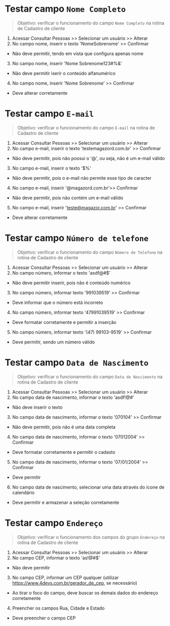 # Testar campo `Nome Completo`
> Objetivo: verificar o funcionamento do campo `Nome Completo` na rotina de Cadastro de cliente

1. Acessar Consultar Pessoas >> Selecionar um usuário >> Alterar 
2. No campo nome, inserir o texto 'NomeSobrenome' >> Confirmar
  - Não deve permitir, tendo em vista que configura apenas nome
3. No campo nome, inserir 'Nome Sobrenome123#%&'
  - Não deve permitir iserir o conteúdo alfanumérico
4. No campo nome, inserir 'Nome Sobrenome' >> Confirmar
  - Deve alterar corretamente

# Testar campo `E-mail`
> Objetivo: verificar o funcionamento do campo `E-mail` na rotina de Cadastro de cliente

1. Acessar Consultar Pessoas >> Selecionar um usuário >> Alterar
2. No campo e-mail, inserir o texto 'testemagazord.com.br' >> Confirmar
  - Não deve permitir, pois não possui o '@', ou seja, não é um e-mail válido
3. No campo e-mail, inserir o texto '$%'
  - Não deve permitir, pois o e-mail não permite esse tipo de caracter
4. No campo e-mail, inserir '@magazord.com.br'>> Confirmar
  - Não deve permitir, pois não contém um e-mail válido
5. No campo e-mail, inserir 'teste@magazor.com.br' >> Confirmar
  - Deve alterar corretamente

# Testar campo `Número de telefone`
> Objetivo: verificar o funcionamento do campo `Número de Telefone` na rotina de Cadastro de cliente

1. Acessar Consultar Pessoas >> Selecionar um usuário >> Alterar
2. No campo número, informar o texto 'asdf@#$'
  - Não deve permitir inserir, pois não é conteúdo numérico
3. No campo número, informar texto '991039519' >> Confirmar
  - Deve informar que o número está incorreto
4. No campo número, informar texto '47991039519' >> Confirmar
  - Deve formatar corretamente e permitir a inserção
5. No campo número, informar texto '(47) 99103-9519' >> Confirmar
  - Deve permitir, sendo um número válido

# Testar campo `Data de Nascimento`
> Objetivo: verificar o funcionamento do campo `Data de Nascimento` na rotina de Cadastro de cliente

1. Acessar Consultar Pessoas >> Selecionar um usuário >> Alterar
2. No campo data de nascimento, informar o texto 'asdf!@#'
  - Não deve inserir o texto
3. No campo data de nascimento, informar o texto '070104' >> Confirmar
  - Não deve permitir, pois não é uma data completa
4. No campo data de nascimento, informar o texto '07012004' >> Confirmar
  - Deve formatar corretamente e permitir o cadasto
5. No campo data de nascimento, informar o texto '07/01/2004' >> Confirmar
  - Deve permitir
6. No campo data de nascimento, selecionar uma data através do ícone de calendário
  - Deve permitir e armazenar a seleção corretamente

# Testar campo `Endereço`
> Objetivo: verificar o funcionamento dos campos do grupo `Endereço` na rotina de Cadastro de cliente

1. Acessar Consultar Pessoas >> Selecionar um usuário >> Alterar
2. No campo CEP, informar o texto 'as!@#$'
  - Não deve permitir
3. No campo CEP, informar um CEP qualquer (utilizar <https://www.4devs.com.br/gerador_de_cep>, se necessário)
  - Ao tirar o foco do campo, deve buscar os demais dados do endereço corretamente
4. Preencher os campos Rua, Cidade e Estado
  - Deve preencher o campo CEP
